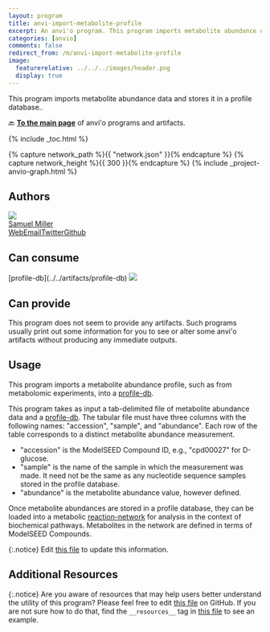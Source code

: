```yaml
---
layout: program
title: anvi-import-metabolite-profile
excerpt: An anvi'o program. This program imports metabolite abundance data and stores it in a profile database.
categories: [anvio]
comments: false
redirect_from: /m/anvi-import-metabolite-profile
image:
  featurerelative: ../../../images/header.png
  display: true
---
```


This program imports metabolite abundance data and stores it in a profile database..

🔙 **[To the main page](../../)** of anvi'o programs and artifacts.


{% include _toc.html %}
<div id="svg" class="subnetwork"></div>
{% capture network_path %}{{ "network.json" }}{% endcapture %}
{% capture network_height %}{{ 300 }}{% endcapture %}
{% include _project-anvio-graph.html %}


## Authors

<div class="anvio-person"><div class="anvio-person-info"><div class="anvio-person-photo"><img class="anvio-person-photo-img" src="../../images/authors/semiller10.jpg" /></div><div class="anvio-person-info-box"><a href="/people/semiller10" target="_blank"><span class="anvio-person-name">Samuel Miller</span></a><div class="anvio-person-social-box"><a href="https://semiller10.github.io" class="person-social" target="_blank"><i class="fa fa-fw fa-home"></i>Web</a><a href="mailto:samuelmiller10@gmail.com" class="person-social" target="_blank"><i class="fa fa-fw fa-envelope-square"></i>Email</a><a href="http://twitter.com/smiller_science" class="person-social" target="_blank"><i class="fa fa-fw fa-twitter-square"></i>Twitter</a><a href="http://github.com/semiller10" class="person-social" target="_blank"><i class="fa fa-fw fa-github"></i>Github</a></div></div></div></div>



## Can consume


<p style="text-align: left" markdown="1"><span class="artifact-r">[profile-db](../../artifacts/profile-db) <img src="../../images/icons/DB.png" class="artifact-icon-mini" /></span></p>


## Can provide


This program does not seem to provide any artifacts. Such programs usually print out some information for you to see or alter some anvi'o artifacts without producing any immediate outputs.


## Usage


This program imports a metabolite abundance profile, such as from metabolomic experiments, into a <span class="artifact-n">[profile-db](/help/main/artifacts/profile-db)</span>.

This program takes as input a tab-delimited file of metabolite abundance data and a <span class="artifact-n">[profile-db](/help/main/artifacts/profile-db)</span>. The tabular file must have three columns with the following names: "accession", "sample", and "abundance". Each row of the table corresponds to a distinct metabolite abundance measurement.

- "accession" is the ModelSEED Compound ID, e.g., "cpd00027" for D-glucose.
- "sample" is the name of the sample in which the measurement was made. It need not be the same as any nucleotide sequence samples stored in the profile database.
- "abundance" is the metabolite abundance value, however defined.

Once metabolite abundances are stored in a profile database, they can be loaded into a metabolic <span class="artifact-n">[reaction-network](/help/main/artifacts/reaction-network)</span> for analysis in the context of biochemical pathways. Metabolites in the network are defined in terms of ModelSEED Compounds.


{:.notice}
Edit [this file](https://github.com/merenlab/anvio/tree/master/anvio/docs/programs/anvi-import-metabolite-profile.md) to update this information.


## Additional Resources



{:.notice}
Are you aware of resources that may help users better understand the utility of this program? Please feel free to edit [this file](https://github.com/merenlab/anvio/tree/master/bin/anvi-import-metabolite-profile) on GitHub. If you are not sure how to do that, find the `__resources__` tag in [this file](https://github.com/merenlab/anvio/blob/master/bin/anvi-interactive) to see an example.
